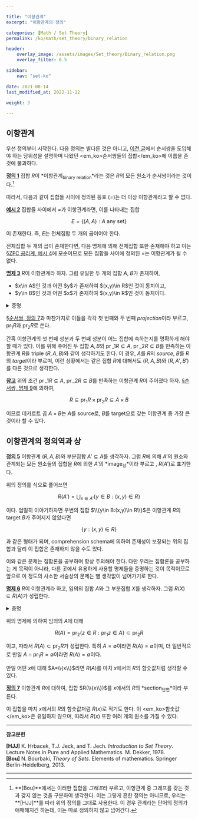 ```yaml
---

title: "이항관계"
excerpt: "이항관계의 정의"

categories: [Math / Set Theory]
permalink: /ko/math/set_theory/binary_relation

header:
    overlay_image: /assets/images/Set_theory/Binary_relation.png
    overlay_filter: 0.5

sidebar: 
    nav: "set-ko"

date: 2021-08-14
last_modified_at: 2022-11-22

weight: 3

---
```


## 이항관계

우선 정의부터 시작한다. 다음 정의는 별다른 것은 아니고, [이전 글](/ko/math/set_theory/ordered_pair#%EC%88%9C%EC%84%9C%EC%8C%8D)에서 순서쌍을 도입해야 하는 당위성을 설명하며 나왔던 <em_ko>순서쌍들의 집합</em_ko>에 이름을 준 것에 불과하다. 

<div class="definition" markdown="1">

<ins id="df1">**정의 1**</ins> 집합 $R$이 *이항관계<sub>binary relation</sub>*라는 것은 $R$의 모든 원소가 순서쌍이라는 것이다.[^1]

</div>

따라서, 다음과 같이 집합들 사이에 정의된 등호 ($=$)는 더 이상 이항관계라고 할 수 없다.

<div class="example" markdown="1">

<ins id="ex2">**예시 2**</ins> 집합들 사이에서 $=$가 이항관계라면, 이를 나타내는 집합

$$E=\{(A,A):\text{$A$ any set}\}$$

이 존재한다. 즉, $E$는 전체집합 두 개의 곱이어야 한다.

</div>

전체집합 두 개의 곱이 존재한다면, 다음 명제에 의해 전체집합 또한 존재해야 하고 이는 [§ZFC 공리계, 예시 4](/ko/math/set_theory/zfc_axioms#ex4)에 모순이므로 모든 집합들 사이에 정의된 $=$는 이항관계가 될 수 없다. 

<div class="proposition" markdown="1">

<ins id="pp3">**명제 3**</ins> $R$이 이항관계라 하자. 그럼 유일한 두 개의 집합 $A$, $B$가 존재하여,  

<ul>
<li> <phrase>$x\in A$인 것</phrase>과 <phrase>어떤 $y$가 존재하여 $(x,y)\in R$인 것</phrase>이 동치이고,</li>
<li> <phrase>$y\in B$인 것</phrase>과 <phrase>어떤 $x$가 존재하여 $(x,y)\in R$인 것</phrase>이 동치이다.</li>
</ul>

</div>
<details class="proof" markdown="1">
<summary>증명</summary>

$R$이 이항관계라 하고 $\bigcup(\bigcup R)$를 생각하자. 계산을 통해 $(x,y)\in R\implies x,y\in\bigcup(\bigcup R))$임을 알 수 있다. $P$를

> $P(t)$: 어떠한 $s$가 존재하여 $(s,t)\in R$이다.

로 정의하면, 다음의 집합

$$A=\left\{x:\left(x\in\bigcup\left(\bigcup R\right)\right)\wedge P(x)\right\}$$

를 얻는다. 따라서 첫 번째 주장이 성립하며, 이와 유사하게 성질 $Q$를

> $Q(s)$: 어떠한 $t$가 존재하여 $(s,t)\in R$이다.

로 정의하면 집합 $B$를 얻는다.

</details>

[§순서쌍, 정의 7](/ko/math/set_theory/ordered_pair#df7)과 마찬가지로 이들을 각각 첫 번째와 두 번째 *projection*이라 부르고, $\operatorname{pr}_1R$과 $\operatorname{pr}_2R$로 쓴다.

간혹 이항관계의 첫 번째 성분과 두 번째 성분이 어느 집합에 속하는지를 명확하게 해야 할 때가 있다. 이를 위해 주어진 두 집합 $A,B$와 $\operatorname{pr}\_1R\subseteq A$, $\operatorname{pr}\_2R\subseteq B$를 만족하는 이항관계 $R$을 triple $(R,A,B)$와 같이 생각하기도 한다. 이 경우, $A$를 $R$의 *source*, $B$를 $R$의 *target*이라 부르며, 이런 상황에서는 같은 집합 $R$에 대해서도 $(R,A,B)$와 $(R,A',B')$를 다른 것으로 생각한다. 

<div class="remark" markdown="1">

<ins id="rmk1">**참고**</ins> 위의 조건 $\operatorname{pr}\_1R\subseteq A$, $\operatorname{pr}\_2R\subseteq B$를 만족하는 이항관계 $R$이 주어졌다 하자. [§순서쌍, 명제 9](/ko/math/set_theory/ordered_pair#pp9)에 의하여,

$$R\subseteq \operatorname{pr}_1 R\times\operatorname{pr}_2R\subseteq A\times B$$

이므로 데카르트 곱 $A\times B$는 $A$를 source로, $B$를 target으로 갖는 이항관계 중 가장 큰 것이라 할 수 있다.

</div>

## 이항관계의 정의역과 상

<div class="definition" markdown="1">

<ins id="df5">**정의 5**</ins> 이항관계 $(R,A,B)$와 부분집합 $A'\subseteq A$를 생각하자. 그럼 <phrase>$R$에 의해 $A'$의 원소와 관계되는 모든 원소들의 집합</phrase>을 $R$에 의한 $A'$의 *image<sub>상</sub>*이라 부르고 , $R(A')$로 표기한다.

</div>

위의 정의를 식으로 풀어쓰면

$$R(A')=\bigcup_{x\in A'} \{y\in B:(x,y)\in R\}$$

이다. 엄밀히 이야기하자면 우변의 집합 $\\{y\in B:(x,y)\in R\\}$은 이항관계 $R$의 target $B$가 주어지지 않았다면

$$\{y:(x,y)\in R\}$$

과 같은 형태가 되며, comprehension schema에 의하여 존재성이 보장되는 위의 집합과 달리 이 집합은 존재하지 않을 수도 있다. 

이와 같은 문제는 집합론을 공부하며 항상 주의해야 한다. 다만 우리는 집합론을 공부하는 게 목적이 아니라, 다른 곳에서 유용하게 사용할 명제들을 증명하는 것이 목적이므로 앞으로 이 정도의 사소한 서술상의 문제는 별 생각없이 넘어가기로 한다.

<div class="proposition" markdown="1">

<ins id="pp6">**명제 6**</ins> $R$이 이항관계라 하고, 임의의 집합 $A$와 그 부분집합 $X$를 생각하자. 그럼 $R(X)\subseteq R(A)$가 성립한다.

</div>

<details class="proof" markdown="1">
<summary>증명</summary>

$y\in R(X)$라 하자. 그럼 어떤 $x\in X$가 존재하여 $(x,y)\in R(X)$이다. 이제 $X\subseteq A$로부터 $x\in A$이므로, $y\in R(A)$이다.

</details>

위의 명제에 의하여 임의의 $A$에 대해 

$$R(A)=\operatorname{pr}_2\{z\in R:\text{$\operatorname{pr}_1z\in A$}\}\subset\operatorname{pr}_2R$$

이고, 따라서 $R(A)\subset\operatorname{pr}_2R$가 성립한다. 특히 $A=\emptyset$이라면 $R(A)=\emptyset$이며, 더 일반적으로 만일 $A\cap\operatorname{pr}_1R=\emptyset$이라면 $R(A)=\emptyset$이다. 

만일 어떤 $x$에 대해 $A=\\{x\\}$라면 $R(A)$를 마치 $x$에서의 $R$의 함숫값처럼 생각할 수 있다. 

<div class="definition" markdown="1">

<ins id="df7">**정의 7**</ins> 이항관계 $R$에 대하여, 집합 $R(\\{x\\})$를 $x$에서의 $R$의 *section<sub>단면</sub>*이라 부른다.

</div>

이 집합을 마치 $x$에서의 $R$의 함숫값처럼 $R(x)$로 적기도 한다. 이 <em_ko>함숫값</em_ko>은 유일하지 않으며, 따라서 $R(x)$ 또한 여러 개의 원소를 가질 수 있다.

---
**참고문헌**

**[HJJ]** K. Hrbacek, T.J. Jeck, and T. Jech. *Introduction to Set Theory*. Lecture Notes in Pure and Applied Mathematics. M. Dekker, 1978.  
**[Bou]** N. Bourbaki, <i>Theory of Sets</i>. Elements of mathematics. Springer Berlin-Heidelberg, 2013.

---

[^1]: **[Bou]**에서는 이러한 집합을 *그래프*라 부르고, 이항관계 중 그래프를 갖는 것과 갖지 않는 것을 구분하여 생각한다. 이는 그렇게 흔한 정의는 아니므로, 우리는 **[HJJ]**를 따라 위의 정의를 그대로 사용한다. 이 경우 관계라는 단어의 정의가 애매해지긴 하는데, 이는 따로 정의하지 않고 넘어간다.